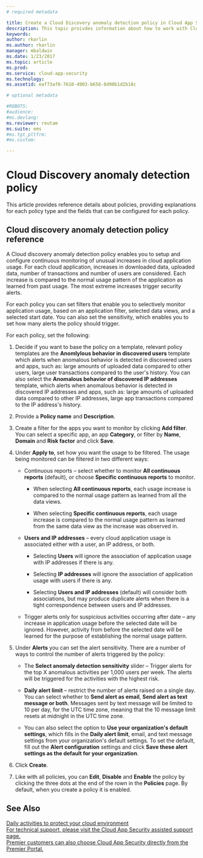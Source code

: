 ```yaml
---
# required metadata

title: Create a Cloud Discovery anomaly detection policy in Cloud App Security | Microsoft Docs
description: This topic proivdes information about how to work with Cloud Discovery anomaly detection policies.
keywords:
author: rkarlin
ms.author: rkarlin
manager: mbaldwin
ms.date: 1/23/2017
ms.topic: article
ms.prod:
ms.service: cloud-app-security
ms.technology:
ms.assetid: eaf73af0-7610-4903-b656-8d90b1d2b18c

# optional metadata

#ROBOTS:
#audience:
#ms.devlang:
ms.reviewer: reutam
ms.suite: ems
#ms.tgt_pltfrm:
#ms.custom:

---
```


# Cloud Discovery anomaly detection policy
This article provides reference details about policies, providing explanations for each policy type and the fields that can be configured for each policy.  
  
## Cloud discovery anomaly detection policy reference  
A Cloud discovery anomaly detection policy enables you to setup and configure continuous monitoring of unusual increases in cloud application usage. For each cloud application, increases in downloaded data, uploaded data, number of transactions and number of users are considered. Each increase is compared to the normal usage pattern of the application as learned from past usage. The most extreme increases trigger security alerts.  
  
For each policy you can set filters that enable you to selectively monitor application usage, based on an application filter, selected data views, and a selected start date. You can also set the sensitivity, which enables you to set how many alerts the policy should trigger.  

For each policy, set the following:

1. Decide if you want to base the policy on a template, relevant policy templates are the **Anomlylous behavior in discovered users** template which alerts when anomalous behavior is detected in discovered users and apps, such as: large amounts of uploaded data compared to other users, large user transactions compared to the user's history. You can also select the **Anomalous behavior of discovered IP addresses** template, which alerts when anomalous behavior is detected in discovered IP addresses and apps, such as: large amounts of uploaded data compared to other IP addresses, large app transactions compared to the IP address's history. 
 
2. Provide a **Policy name** and **Description**.  

3. Create a filter for the apps you want to monitor by clicking **Add filter**. 
You can select a specific app, an app **Category**, or filter by **Name**, **Domain** and **Risk factor** and click **Save**.

4. Under **Apply to**, set how you want the usage to be filtered. The usage being monitored can be filtered in two different ways:  
  
    -   Continuous reports – select whether to monitor **All continuous reports** (default), or choose **Specific continuous reports** to monitor.  
  
        -   When selecting **All continuous reports**, each usage increase is compared to the normal usage pattern as learned from all the data views.  
  
        -   When selecting **Specific continuous reports**, each usage increase is compared to the normal usage pattern as learned from the same data view as the increase was observed in.  
  
    -   **Users and IP addresses** – every cloud application usage is associated either with a user, an IP address, or both.  
  
        -   Selecting **Users** will ignore the association of application usage with IP addresses if there is any.  
  
        -   Selecting **IP addresses** will ignore the association of application usage with users if there is any.  
  
        -   Selecting **Users and IP addresses** (default) will consider both associations, but may produce duplicate alerts when there is a tight correspondence between users and IP addresses.
    -   Trigger alerts only for suspicious activities occurring after date – any increase in application usage before the selected date will be ignored. However, activity from before the selected date will be learned for the purpose of establishing the normal usage pattern.  
  
5. Under **Alerts** you can set the alert sensitivity. There are a number of ways to control the number of alerts triggered by the policy:  
  
    -   The **Select anomaly detection sensitivity** slider – Trigger alerts for the top X anomalous activities per 1,000 users per week. The alerts will be triggered for the activities with the highest risk.  
  
    -   **Daily alert limit** – restrict the number of alerts raised on a single day. You can select whether to **Send alert as email**, **Send alert as text message or both**. Messages sent by text message will be limited to 10 per day, for the UTC time zone, meaning that the 10 message limit resets at midnight in the UTC time zone.

    - You can also select the option to **Use your organization's default settings**, which fills in the **Daily alert limit**, email, and text message settings from your organization's default settings. To set the default, fill out the **Alert configuration** settings and click **Save these alert settings as the default for your organization**.

6. Click **Create**.

7. Like with all policies, you can **Edit**, **Disable** and **Enable** the policy by clicking the three dots at the end of the rown in the **Policies** page. By default, when you create a policy it is enabled.

## See Also  
[Daily activities to protect your cloud environment](daily-activities-to-protect-your-cloud-environment.md)   
[For technical support, please visit the Cloud App Security assisted support page.](http://support.microsoft.com/oas/default.aspx?prid=16031)   
[Premier customers can also choose Cloud App Security directly from the Premier Portal.](https://premier.microsoft.com/)  
  
  